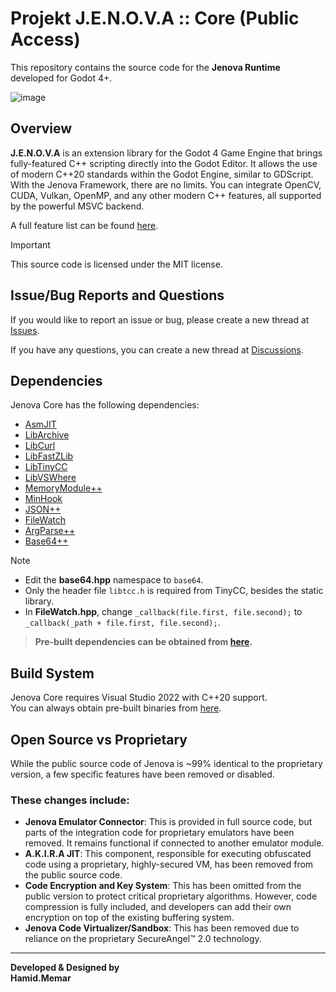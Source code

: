 # Projekt J.E.N.O.V.A :: Core (Public Access)

This repository contains the source code for the **Jenova Runtime** developed for Godot 4+.

![image](https://github.com/user-attachments/assets/013eed25-7047-407d-aef8-b964203e73b0)

## Overview

**J.E.N.O.V.A** is an extension library for the Godot 4 Game Engine that brings fully-featured C++ scripting directly into the Godot Editor. It allows the use of modern C++20 standards within the Godot Engine, similar to GDScript. With the Jenova Framework, there are no limits. You can integrate OpenCV, CUDA, Vulkan, OpenMP, and any other modern C++ features, all supported by the powerful MSVC backend.

A full feature list can be found [here](https://github.com/Jenova-Framework/J.E.N.O.V.A).

> [!IMPORTANT]  
> This source code is licensed under the MIT license.

## Issue/Bug Reports and Questions

If you would like to report an issue or bug, please create a new thread at [Issues](https://github.com/Jenova-Framework/Jenova-Runtime/issues).

If you have any questions, you can create a new thread at [Discussions](https://github.com/Jenova-Framework/J.E.N.O.V.A/discussions).

## Dependencies

Jenova Core has the following dependencies:

- [AsmJIT](https://github.com/asmjit/asmjit)
- [LibArchive](https://github.com/libarchive/libarchive)
- [LibCurl](https://github.com/curl/curl)
- [LibFastZLib](https://github.com/timotejroiko/fast-zlib)
- [LibTinyCC](http://download.savannah.gnu.org/releases/tinycc/)
- [LibVSWhere](https://github.com/TheAenema/libvswhere/tree/jenova-edition)
- [MemoryModule++](https://github.com/bb107/MemoryModulePP)
- [MinHook](https://github.com/TsudaKageyu/minhook)
- [JSON++](https://github.com/nlohmann/json)
- [FileWatch](https://github.com/ThomasMonkman/filewatch)
- [ArgParse++](https://github.com/p-ranav/argparse)
- [Base64++](https://github.com/zaphoyd/websocketpp/blob/master/websocketpp/base64/base64.hpp)

> [!NOTE]  
> - Edit the **base64.hpp** namespace to `base64`.  
> - Only the header file `libtcc.h` is required from TinyCC, besides the static library.  
> - In **FileWatch.hpp**, change `_callback(file.first, file.second);` to `_callback(_path + file.first, file.second);`.

> **Pre-built dependencies can be obtained from [here](https://drive.google.com/file/d/10qVZ3I0yVod3dSdpotCnNUcAs1jTDYG8/view?usp=sharing).**

## Build System

Jenova Core requires Visual Studio 2022 with C++20 support.  
You can always obtain pre-built binaries from [here](https://github.com/Jenova-Framework/J.E.N.O.V.A/releases).

## Open Source vs Proprietary

While the public source code of Jenova is ~99% identical to the proprietary version, a few specific features have been removed or disabled.

### These changes include:

- **Jenova Emulator Connector**: This is provided in full source code, but parts of the integration code for proprietary emulators have been removed. It remains functional if connected to another emulator module.
- **A.K.I.R.A JIT**: This component, responsible for executing obfuscated code using a proprietary, highly-secured VM, has been removed from the public source code.
- **Code Encryption and Key System**: This has been omitted from the public version to protect critical proprietary algorithms. However, code compression is fully included, and developers can add their own encryption on top of the existing buffering system.
- **Jenova Code Virtualizer/Sandbox**: This has been removed due to reliance on the proprietary SecureAngel™ 2.0 technology.

---

**Developed & Designed by**  
**Hamid.Memar**
